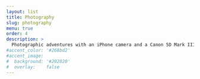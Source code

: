 ```yaml
---
layout: list
title: Photography
slug: photography
menu: true
order: 4
description: >
  Photographic adventures with an iPhone camera and a Canon 5D Mark III.
#accent_color: '#268bd2'
#accent_image:
#  background: '#202020'
#  overlay:    false
---
```

